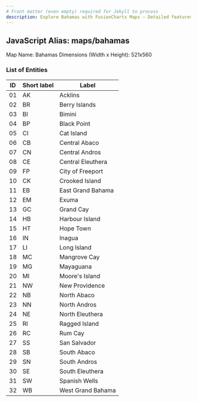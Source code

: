 ```yaml
---
# Front matter (even empty) required for Jekyll to process
description: Explore Bahamas with FusionCharts Maps – Detailed features for seamless integration. Try now & enhance your data visualization today! 
---
```


## JavaScript Alias: maps/bahamas

Map Name: Bahamas
Dimensions (Width x Height): 521x560





### List of Entities

ID | Short label | Label
---|---|---|
01|AK|Acklins
02|BR|Berry Islands
03|BI|Bimini
04|BP|Black Point
05|CI|Cat Island
06|CB|Central Abaco
07|CN|Central Andros
08|CE|Central Eleuthera
09|FP|City of Freeport
10|CK|Crooked Island
11|EB|East Grand Bahama
12|EM|Exuma
13|GC|Grand Cay
14|HB|Harbour Island
15|HT|Hope Town
16|IN|Inagua
17|LI|Long Island
18|MC|Mangrove Cay
19|MG|Mayaguana
20|MI|Moore's Island
21|NW|New Providence
22|NB|North Abaco
23|NN|North Andros
24|NE|North Eleuthera
25|RI|Ragged Island
26|RC|Rum Cay
27|SS|San Salvador
28|SB|South Abaco
29|SN|South Andros
30|SE|South Eleuthera
31|SW|Spanish Wells
32|WB|West Grand Bahama


